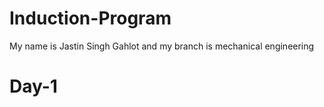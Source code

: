 # Induction-Program
My name is Jastin Singh Gahlot and my branch is mechanical engineering 

# Day-1 
